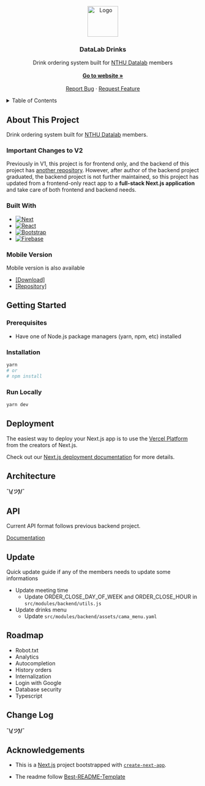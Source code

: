 <!-- PROJECT LOGO -->
<br />
<div align="center">
  <a href="https://github.com/othneildrew/Best-README-Template">
    <img src="https://datalab-drinks.vercel.app/images/drink.png" alt="Logo" width="80" height="80">
  </a>

  <h3 align="center">DataLab Drinks</h3>

  <p align="center">
    Drink ordering system built for <a href="http://www.cs.nthu.edu.tw/~shwu/">NTHU Datalab</a> members 
    <br />
    <br />
    <a href="https://datalab-drinks.vercel.app/" target="_blank"><strong>Go to website »</strong></a>
    <br />
    <br />
    <a href="https://github.com/Luke516/datalab-drinks-frontend/issues">Report Bug</a>
    ·
    <a href="https://github.com/Luke516/datalab-drinks-frontend/issues">Request Feature</a>
  </p>
</div>

<!-- TABLE OF CONTENTS -->
<details>
  <summary>Table of Contents</summary>
  <ol>
    <li>
      <a href="#about-this-project">About This Project</a>
      <ul>
        <li><a href="#important-changes-to-v2">Important Changes to V2</a></li>
        <li><a href="#built-with">Built With</a></li>
        <li><a href="#mobile">Mobile Version</a></li>
      </ul>
    </li>
    <li>
      <a href="#getting-started">Getting Started</a>
      <ul>
        <li><a href="#prerequisites">Prerequisites</a></li>
        <li><a href="#installation">Installation</a></li>
        <li><a href="#run-locally">Run Locally</a></li>
      </ul>
    </li>
    <li><a href="#deployment">Deployment</a></li>
    <li><a href="#architecture">Architecture</a>
        <ul>
        <li><a href="#frontend">Frontend</a></li>
        <li><a href="#backend">Backend</a></li>
      </ul>
    </li>
    <li><a href="#api">API</a></li>
    <li><a href="#update">Update (DataLab members)</a></li>
    <li><a href="#roadmap">Roadmap</a></li>
    <li><a href="#change-logs">Change Logs</a></li>
    <li><a href="#contributing">Contributing</a></li>
    <li><a href="#license">License</a></li>
    <li><a href="#contact">Contact</a></li>
    <li><a href="#acknowledgments">Acknowledgments</a></li>
  </ol>
</details>

## About This Project

Drink ordering system built for [NTHU Datalab](http://www.cs.nthu.edu.tw/~shwu/) members.

### Important Changes to V2

Previously in V1, this project is for frontend only, and the backend of this project has [another repository](https://github.com/pin-yu/datalab-drinks-backend). However, after author of the backend project graduated, the backend project is not further maintained, so this project has updated from a frontend-only react app to a **full-stack Next.js application** and take care of both frontend and backend needs.

### Built With
* [![Next][Next.js]][Next-url]
* [![React][React.js]][React-url]
* [![Bootstrap][Bootstrap.com]][Bootstrap-url]
* [![Firebase][Firebase.com]][Firebase-url]

### Mobile Version

Mobile version is also available

* [[Download]](https://appho.st/d/aGWkrqX8)  
* [[Repository]](https://github.com/Daviswww/DataBear)

## Getting Started

### Prerequisites

* Have one of Node.js package managers (yarn, npm, etc) installed

### Installation

```bash
yarn
# or
# npm install
```

### Run Locally
```bash
yarn dev
```

## Deployment

The easiest way to deploy your Next.js app is to use the [Vercel Platform](https://vercel.com/new?utm_medium=default-template&filter=next.js&utm_source=create-next-app&utm_campaign=create-next-app-readme) from the creators of Next.js.

Check out our [Next.js deployment documentation](https://nextjs.org/docs/deployment) for more details.

## Architecture

**¯\\_(ツ)_/¯**

## API

Current API format follows previous backend project.

[Documentation](https://github.com/pin-yu/datalab-drinks-backend#api-information)

## Update

Quick update guide if any of the members needs to update some informations

* Update meeting time
  * Update ORDER_CLOSE_DAY_OF_WEEK and ORDER_CLOSE_HOUR in `src/modules/backend/utils.js`
* Update drinks menu
  * Update `src/modules/backend/assets/cama_menu.yaml`

## Roadmap

* Robot.txt
* Analytics
* Autocompletion
* History orders
* Internalization
* Login with Google
* Database security
* Typescript

## Change Log

**¯\\_(ツ)_/¯**

## Acknowledgements

* This is a [Next.js](https://nextjs.org/) project bootstrapped with [`create-next-app`](https://github.com/vercel/next.js/tree/canary/packages/create-next-app).

* The readme follow [Best-README-Template](https://github.com/othneildrew/Best-README-Template)

<!-- MARKDOWN LINKS & IMAGES -->
<!-- https://www.markdownguide.org/basic-syntax/#reference-style-links -->
[contributors-shield]: https://img.shields.io/github/contributors/github_username/repo_name.svg?style=for-the-badge
[contributors-url]: https://github.com/github_username/repo_name/graphs/contributors
[forks-shield]: https://img.shields.io/github/forks/github_username/repo_name.svg?style=for-the-badge
[forks-url]: https://github.com/github_username/repo_name/network/members
[stars-shield]: https://img.shields.io/github/stars/github_username/repo_name.svg?style=for-the-badge
[stars-url]: https://github.com/github_username/repo_name/stargazers
[issues-shield]: https://img.shields.io/github/issues/github_username/repo_name.svg?style=for-the-badge
[issues-url]: https://github.com/github_username/repo_name/issues
[license-shield]: https://img.shields.io/github/license/github_username/repo_name.svg?style=for-the-badge
[license-url]: https://github.com/github_username/repo_name/blob/master/LICENSE.txt
[linkedin-shield]: https://img.shields.io/badge/-LinkedIn-black.svg?style=for-the-badge&logo=linkedin&colorB=555
[linkedin-url]: https://linkedin.com/in/linkedin_username
[product-screenshot]: images/screenshot.png

[Next.js]: https://img.shields.io/badge/next.js-000000?style=for-the-badge&logo=nextdotjs&logoColor=white
[Next-url]: https://nextjs.org/
[React.js]: https://img.shields.io/badge/React-20232A?style=for-the-badge&logo=react&logoColor=61DAFB
[React-url]: https://reactjs.org/
[Bootstrap.com]: https://img.shields.io/badge/Bootstrap-563D7C?style=for-the-badge&logo=bootstrap&logoColor=white
[Bootstrap-url]: https://getbootstrap.com
[Firebase.com]: https://img.shields.io/badge/Firebase-2C384A?style=for-the-badge&logo=firebase&logoColor=ffca28
[Firebase-url]: https://firebase.google.com